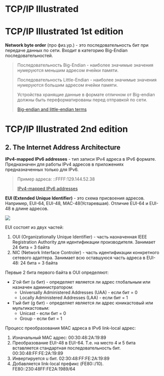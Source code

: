 # TCP/IP Illustrated

# TCP/IP Illustrated 1st edition

**Network byte order** (про физ.ур.) - это последовательность бит при передаче данных по сети. Входит в категорию Big-Endian последовательностей. 
  
> Последовательность Big-Endian - наиболее значимые значения нумеруются меньшим адресом ячейки памяти.
>
> Последовательность Little-Endian - наиболее значимые значения нумеруются большим адресом ячейки памяти.
>
> Устройства хранящие данные в формате отличном от Big-endian должны быть переформатированы перед отправкой по сети.
>
> [Big-endian and little-endian terms](https://www.webopedia.com/TERM/B/big_endian.html)

# TCP/IP Illustrated 2nd edition
## 2. The Internet Address Architecture

**IPv4-mapped IPv6 addresses** - тип записи IPv4 адреса в IPv6 формате. Предназначен для работы IPv4 адресов в приложениях предназначенных только для IPv6.

> Пример адреса: ::FFFF:129.144.52.38
>
> [IPv4-mapped IPv6 addresses](https://www.ibm.com/support/knowledgecenter/en/SSLTBW_2.3.0/com.ibm.zos.v2r3.hale001/ipv6d0031001726.htm)



**EUI (Extended Unique Identifier)** - это схема присвоения адресов. Например, EUI-64, EUI-48, MAC-48(Устаревшая). Отличие EUI-64 и EUI-48 в длине адресов.

![](https://upload.wikimedia.org/wikipedia/commons/thumb/9/94/MAC-48_Address.svg/800px-MAC-48_Address.svg.png)

EUI состоят из двух частей:
1) OUI (Organizationally Unique Identifier) - часть назначенная IEEE Registration Authority для идентификации производителя. Занимает 24 бита = 3 байта
2) NIC (Network Interface Controler) - часть идентификации конкретного сетевого адаптера. Занимает всю оставшуюся часть адреса в EUI-48: 24 бита = 3 байта

Первые 2 бита первого байта в OUI определяют:
- 2'ой бит (u бит) - определяет является ли адрес глобальным или назначен администратором:
  - Universally Administered Addresses (UAA) - если бит = 0
  - Locally Administered Addresses (LAA) - если бит = 1
- 1'ый бит (g бит) - определяет является ли адрес юникастовый или мультикастовым:
  - Unicast - если бит = 0
  - Group - если бит = 1
  
Процесс преобразования MAC адреса в IPv6 link-local адрес:
  1) Изначальный MAC адрес: 00:30:48:2A:19:89
  2) Преобразование EUI-48 в EUI-64. Т.е. на место 4 и 5 бита вставляется стандартная последовательность бит. 00:30:48:FF:FE:2A:19:89
  3) Инвертируется u бит. 02:30:48:FF:FE:2A:19:89
  4) Добавляется link-local префикс (FE80::/10). FE80::230:48FF:FE2A:1989/64

